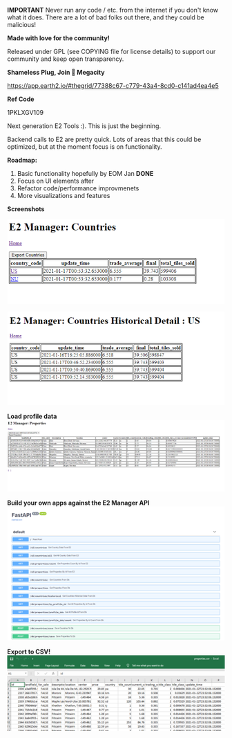 **IMPORTANT** Never run any code / etc. from the internet if you don't know what it does.  There are a lot of bad folks out there, and they could be malicious!

**Made with love for the community!**

Released under GPL (see COPYING file for license details) to support our community and keep open transparency.

**Shameless Plug, Join 🍑 Megacity**

https://app.earth2.io/#thegrid/77388c67-c779-43a4-8cd0-c141ad4ea4e5

**Ref Code**

1PKLXGV109


Next generation E2 Tools :). This is just the beginning. 

Backend calls to E2 are pretty quick. Lots of areas that this could be optimized, but at the moment focus is on functionality.

**Roadmap:**
1. Basic functionality hopefully by EOM Jan **DONE**
2. Focus on UI elements after
3. Refactor code/performance improvmenets
4. More visualizations and features

**Screenshots**

![Countries](/e2_manager/screenshots/countries.png?raw=true "Country Price Listings")

![Countries Historical](/e2_manager/screenshots/countries_historical.png?raw=true "Track Historical Country Data")

**Load profile data**
![Properties Load](/e2_manager/screenshots/properties.png?raw=true "Load your profile data")

**Build your own apps against the E2 Manager API**
![E2 Manager API](/e2_manager/screenshots/e2mapi.png?raw=true "E2M Api")

**Export to CSV!**
![CSV Export](/e2_manager/screenshots/export.png?raw=true "Export to CSV")

